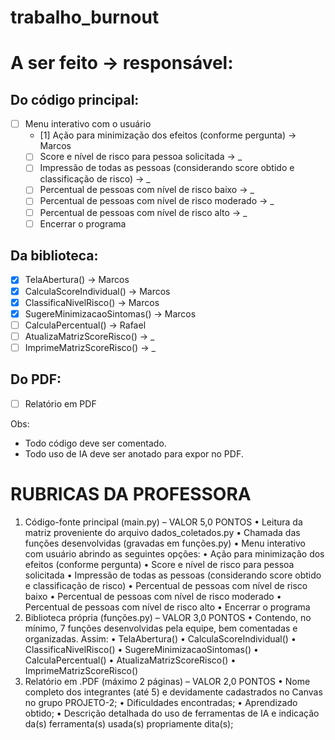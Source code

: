 # trabalho_burnout

# A ser feito -> responsável:
## Do código principal:
- [ ] Menu interativo com o usuário
    - [1] Ação para minimização dos efeitos (conforme pergunta) -> Marcos
    - [ ] Score e nível de risco para pessoa solicitada  -> _
    - [ ] Impressão de todas as pessoas (considerando score obtido e classificação de risco)  -> _
    - [ ] Percentual de pessoas com nível de risco baixo  -> _
    - [ ] Percentual de pessoas com nível de risco moderado  -> _
    - [ ] Percentual de pessoas com nível de risco alto  -> _
    - [ ] Encerrar o programa 

## Da biblioteca:
- [x] TelaAbertura() -> Marcos
- [x] CalculaScoreIndividual() -> Marcos
- [x] ClassificaNivelRisco() -> Marcos
- [x] SugereMinimizacaoSintomas() -> Marcos
- [ ] CalculaPercentual() -> Rafael
- [ ] AtualizaMatrizScoreRisco() -> _
- [ ] ImprimeMatrizScoreRisco() -> _

## Do PDF:
- [ ] Relatório em PDF

Obs:
- Todo código deve ser comentado.
- Todo uso de IA deve ser anotado para expor no PDF.



# RUBRICAS DA PROFESSORA
1. Código-fonte principal (main.py) – VALOR 5,0 PONTOS 
    • Leitura da matriz proveniente do arquivo dados_coletados.py 
    • Chamada das funções desenvolvidas (gravadas em funções.py) 
    • Menu interativo com usuário abrindo as seguintes opções: 
      • Ação para minimização dos efeitos (conforme pergunta) 
      • Score e nível de risco para pessoa solicitada 
      • Impressão de todas as pessoas (considerando score obtido e classificação de risco) 
      • Percentual de pessoas com nível de risco baixo 
      • Percentual de pessoas com nível de risco moderado 
      • Percentual de pessoas com nível de risco alto 
      • Encerrar o programa 
2. Biblioteca própria (funções.py) – VALOR 3,0 PONTOS 
    • Contendo, no mínimo, 7 funções desenvolvidas pela equipe, bem comentadas e organizadas. Assim: 
    • TelaAbertura() 
    • CalculaScoreIndividual() 
    • ClassificaNivelRisco() 
    • SugereMinimizacaoSintomas() 
    • CalculaPercentual() 
    • AtualizaMatrizScoreRisco() 
    • ImprimeMatrizScoreRisco() 
3. Relatório em .PDF (máximo 2 páginas) – VALOR 2,0 PONTOS 
    • Nome completo dos integrantes (até 5) e devidamente cadastrados no Canvas no grupo PROJETO-2; 
    • Dificuldades encontradas; 
    • Aprendizado obtido; 
    • Descrição detalhada do uso de ferramentas de IA e indicação da(s) ferramenta(s) usada(s) propriamente dita(s);

